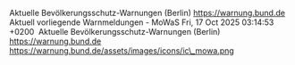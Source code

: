 Aktuelle Bevölkerungsschutz-Warnungen (Berlin) https://warnung.bund.de Aktuell vorliegende Warnmeldungen - MoWaS Fri, 17 Oct 2025 03:14:53 +0200 ![]() Aktuelle Bevölkerungsschutz-Warnungen (Berlin) https://warnung.bund.de https://warnung.bund.de/assets/images/icons/ic\_mowa.png

